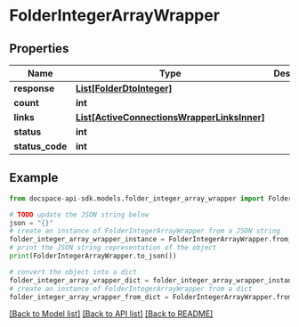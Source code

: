 # FolderIntegerArrayWrapper

## Properties

Name | Type | Description | Notes
------------ | ------------- | ------------- | -------------
**response** | [**List[FolderDtoInteger]**](FolderDtoInteger.md) |  | [optional] 
**count** | **int** |  | [optional] 
**links** | [**List[ActiveConnectionsWrapperLinksInner]**](ActiveConnectionsWrapperLinksInner.md) |  | [optional] 
**status** | **int** |  | [optional] 
**status_code** | **int** |  | [optional] 

## Example

```python
from docspace-api-sdk.models.folder_integer_array_wrapper import FolderIntegerArrayWrapper

# TODO update the JSON string below
json = "{}"
# create an instance of FolderIntegerArrayWrapper from a JSON string
folder_integer_array_wrapper_instance = FolderIntegerArrayWrapper.from_json(json)
# print the JSON string representation of the object
print(FolderIntegerArrayWrapper.to_json())

# convert the object into a dict
folder_integer_array_wrapper_dict = folder_integer_array_wrapper_instance.to_dict()
# create an instance of FolderIntegerArrayWrapper from a dict
folder_integer_array_wrapper_from_dict = FolderIntegerArrayWrapper.from_dict(folder_integer_array_wrapper_dict)
```
[[Back to Model list]](../README.md#documentation-for-models) [[Back to API list]](../README.md#documentation-for-api-endpoints) [[Back to README]](../README.md)


